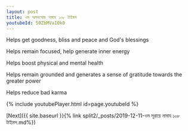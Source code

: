 ```yaml
---
layout: post
title: ওম অসভ্যত্থায় নামায ১০৮ টাইমস
youtubeId: 50ZbMVaIOk0
---
```

 
 
Helps get goodness, bliss and peace and God's blessings
 
Helps remain focused, help generate inner energy 
 
Helps boost physical and mental health 
 
Helps remain grounded and generates a sense of gratitude towards the greater power 
 
Helps reduce bad karma
 
 
 
 


{% include youtubePlayer.html id=page.youtubeId %}
 
[Next]({{ site.baseurl }}{% link  split2/_posts/2019-12-11-ওম সূরায়ে নামায ১০৮ টাইমস.md%})
 

